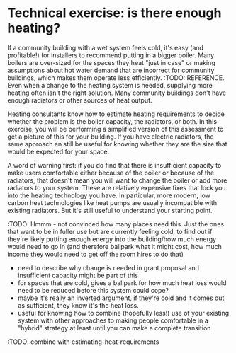 # Technical exercise: is there enough heating? 

If a community building with a wet system feels cold, it's easy (and profitable!) for installers to recommend putting in a bigger boiler.  Many boilers are over-sized for the spaces they heat "just in case" or making assumptions about hot water demand that are incorrect for community buildings, which makes them operate less efficiently. :TODO: REFERENCE.  Even when a change to the heating system is needed, supplying more heating often isn't the right solution.  Many community buildings don't have enough radiators or other sources of heat output.  

Heating consultants know how to estimate heating requirements to decide whether the problem is the boiler capacity, the radiators, or both.  In this exercise, you will be performing a simplified version of this assessment to get a picture of this for your building.  If you have electric radiators, the same approach an still be useful for knowing whether they are the size that would be expected for your space.

A word of warning first:  if you do find that there is insufficient capacity to make users comfortable either because of the boiler or because of the radiators, that doesn't mean you will want to change the boiler or add more radiators to your system.  These are relatively expensive fixes that lock you into the heating technology you have.  In particular, more modern, low carbon heat technologies like heat pumps are usually incompatible with existing radiators.  But it's still useful to understand your starting point.  

:TODO: Hmmm - not convinced how many places need this.  Just the ones that want to be in fuller use but are currently feeling cold, to find out if they're likely putting enough energy into the building/how much energy would need to go in (and therefore ballpark what it might cost, how much income they would need to get off the room hires to do that)
- need to describe why change is needed in grant proposal and insufficient capacity might be part of this
- for spaces that are cold, gives a ballpark for how much heat loss would need to be reduced before this system could cope?
- maybe it's really an inverted argument, if they're cold and it comes out as sufficient, they know it's the heat loss.
- useful for knowing how to combine (hopefully less!) use of your existing system with other approaches to making people comfortable in a "hybrid" strategy at least until you can make a complete transition

:TODO: combine with estimating-heat-requirements